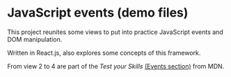 # JavaScript events (demo files)

This project reunites some views to put into practice JavaScript events and DOM manipulation. 

Written in React.js, also explores some concepts of this framework.

From view 2 to 4 are part of the _Test your Skills_ [(Events section)](https://developer.mozilla.org/en-US/docs/Learn_web_development/Core/Scripting/Test_your_skills/Events) from MDN.
